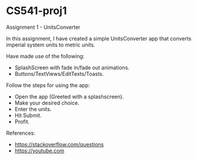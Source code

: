 # CS541-proj1
Assignment 1 - UnitsConverter

In this assignment, I have created a simple UnitsConverter app that converts imperial system units to metric units.

Have made use of the following:
- SplashScreen with fade in/fade out animations.
- Buttons/TextViews/EditTexts/Toasts.

Follow the steps for using the app:
- Open the app (Greeted with a splashscreen).
- Make your desired choice.
- Enter the units.
- Hit Submit.
- Profit.

References: 
- https://stackoverflow.com/questions
- https://youtube.com



